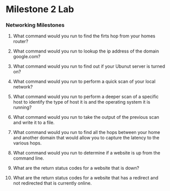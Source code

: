 # Milestone 2 Lab

### Networking Milestones 

1. What command would you run to find the firts hop from your homes router?

2. What command would you run to lookup the ip address of the domain google.com?

3. What command would you run to find out if your Ubunut server is turned on?

4. What command would you run to perform a quick scan of your local network?

5. What command would you run to perform a deeper scan of a specific host to identify the type of host it is and the operating system it is running?

6. What command would you run to take the output of the previous scan and write it to a file.

7. What command would you run to find all the hops between your home and another domain that would allow you to capture the latency to the various hops.

8. What command would you run to determine if a website is up from the command line.

9. What are the return status codes for a website that is down?

10. What are the return status codes for a website that has a redirect and not redirected that is currently online.


